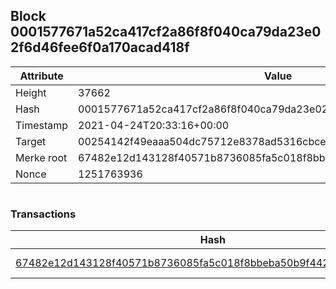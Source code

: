 ## Block 0001577671a52ca417cf2a86f8f040ca79da23e02f6d46fee6f0a170acad418f

Attribute | Value
--- | ---
Height | 37662
Hash | 0001577671a52ca417cf2a86f8f040ca79da23e02f6d46fee6f0a170acad418f
Timestamp | 2021-04-24T20:33:16+00:00
Target | 00254142f49eaaa504dc75712e8378ad5316cbcead634704b3734b6271167cc4
Merke root | 67482e12d143128f40571b8736085fa5c018f8bbeba50b9f442dc435610d2c6c
Nonce | 1251763936

```

```

### Transactions

Hash | Amount
--- | ---
[67482e12d143128f40571b8736085fa5c018f8bbeba50b9f442dc435610d2c6c](67482e12d143128f40571b8736085fa5c018f8bbeba50b9f442dc435610d2c6c.md) | 10.00000000 SKEPTI 
